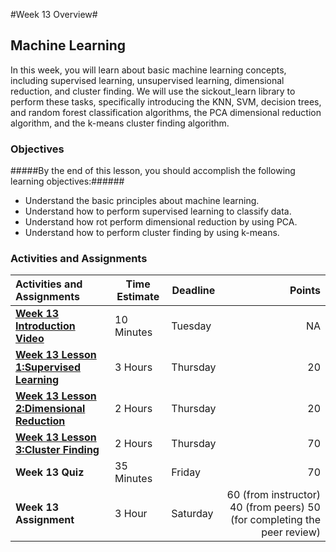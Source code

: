 #Week 13 Overview#
## Machine Learning ##

In this week, you will learn about basic machine learning concepts, including supervised learning, unsupervised learning, dimensional reduction, and cluster finding. We will use the sickout_learn library to perform these tasks, specifically introducing the KNN, SVM, decision trees, and random forest classification algorithms, the PCA dimensional reduction algorithm, and the k-means cluster finding algorithm. 

### Objectives ###

#####By the end of this lesson, you should accomplish the following learning objectives:######

- Understand the basic principles about machine learning.
- Understand how to perform supervised learning to classify data.
- Understand how rot perform dimensional reduction by using PCA.
- Understand how to perform cluster finding by using k-means.

### Activities and Assignments ###

|Activities and Assignments | Time Estimate | Deadline | Points|
|:------| -----|-------|----------:|
|**[Week 13 Introduction Video](https://mediaspace.illinois.edu/media/Week+Thirteen.mp4/0_7wlk1w5v)**|10 Minutes|Tuesday|NA|
|**[Week 13 Lesson 1:Supervised Learning](lesson1.md)**| 3 Hours |Thursday| 20|
|**[Week 13 Lesson 2:Dimensional Reduction](lesson2.md)**| 2 Hours | Thursday | 20 |
|**[Week 13 Lesson 3:Cluster Finding](lesson3.md)**| 2 Hours | Thursday| 70 |
|**Week 13 Quiz**| 35 Minutes | Friday | 70|
|**Week 13 Assignment**| 3 Hour | Saturday | 60 (from instructor) 40 (from peers) 50 (for completing the peer review) | 
